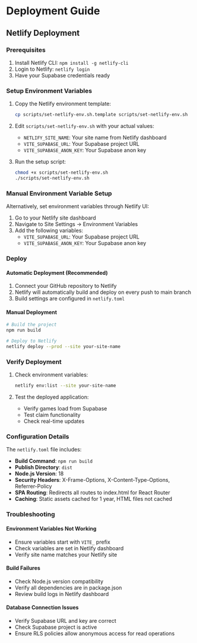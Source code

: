 # Deployment Guide

## Netlify Deployment

### Prerequisites

1. Install Netlify CLI: `npm install -g netlify-cli`
2. Login to Netlify: `netlify login`
3. Have your Supabase credentials ready

### Setup Environment Variables

1. Copy the Netlify environment template:

   ```bash
   cp scripts/set-netlify-env.sh.template scripts/set-netlify-env.sh
   ```

2. Edit `scripts/set-netlify-env.sh` with your actual values:
   - `NETLIFY_SITE_NAME`: Your site name from Netlify dashboard
   - `VITE_SUPABASE_URL`: Your Supabase project URL
   - `VITE_SUPABASE_ANON_KEY`: Your Supabase anon key

3. Run the setup script:
   ```bash
   chmod +x scripts/set-netlify-env.sh
   ./scripts/set-netlify-env.sh
   ```

### Manual Environment Variable Setup

Alternatively, set environment variables through Netlify UI:

1. Go to your Netlify site dashboard
2. Navigate to Site Settings → Environment Variables
3. Add the following variables:
   - `VITE_SUPABASE_URL`: Your Supabase project URL
   - `VITE_SUPABASE_ANON_KEY`: Your Supabase anon key

### Deploy

#### Automatic Deployment (Recommended)

1. Connect your GitHub repository to Netlify
2. Netlify will automatically build and deploy on every push to main branch
3. Build settings are configured in `netlify.toml`

#### Manual Deployment

```bash
# Build the project
npm run build

# Deploy to Netlify
netlify deploy --prod --site your-site-name
```

### Verify Deployment

1. Check environment variables:

   ```bash
   netlify env:list --site your-site-name
   ```

2. Test the deployed application:
   - Verify games load from Supabase
   - Test claim functionality
   - Check real-time updates

### Configuration Details

The `netlify.toml` file includes:

- **Build Command**: `npm run build`
- **Publish Directory**: `dist`
- **Node.js Version**: 18
- **Security Headers**: X-Frame-Options, X-Content-Type-Options, Referrer-Policy
- **SPA Routing**: Redirects all routes to index.html for React Router
- **Caching**: Static assets cached for 1 year, HTML files not cached

### Troubleshooting

#### Environment Variables Not Working

- Ensure variables start with `VITE_` prefix
- Check variables are set in Netlify dashboard
- Verify site name matches your Netlify site

#### Build Failures

- Check Node.js version compatibility
- Verify all dependencies are in package.json
- Review build logs in Netlify dashboard

#### Database Connection Issues

- Verify Supabase URL and key are correct
- Check Supabase project is active
- Ensure RLS policies allow anonymous access for read operations
